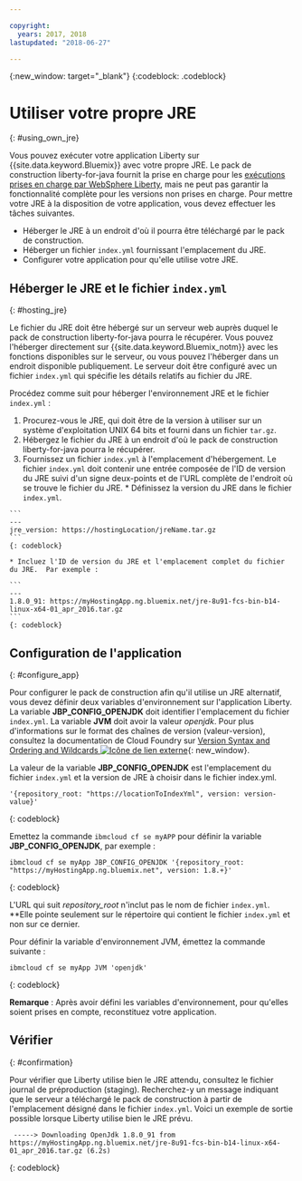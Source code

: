 ```yaml
---

copyright:
  years: 2017, 2018
lastupdated: "2018-06-27"

---
```


{:new_window: target="_blank"}
{:codeblock: .codeblock}

# Utiliser votre propre JRE
{: #using_own_jre}

Vous pouvez exécuter votre application Liberty sur {{site.data.keyword.Bluemix}} avec votre propre JRE. Le pack de construction liberty-for-java fournit la prise en charge pour les [exécutions prises en charge par WebSphere Liberty](https://www.ibm.com/support/knowledgecenter/en/SSEQTP_liberty/com.ibm.websphere.wlp.doc/ae/rwlp_restrict.html#rwlp_restrict__rest13), mais ne peut pas garantir la fonctionnalité complète pour les versions non prises en charge. Pour mettre votre JRE à la disposition de votre application, vous devez effectuer les tâches suivantes.
* Héberger le JRE à un endroit d'où il pourra être téléchargé par le pack de construction.
* Héberger un fichier `index.yml` fournissant l'emplacement du JRE.
* Configurer votre application pour qu'elle utilise votre JRE.

## Héberger le JRE et le fichier `index.yml`
{: #hosting_jre}

Le fichier du JRE doit être hébergé sur un serveur web auprès duquel le pack de construction liberty-for-java pourra le récupérer. Vous pouvez l'héberger directement sur {{site.data.keyword.Bluemix_notm}} avec les fonctions disponibles sur le serveur, ou vous pouvez l'héberger dans un endroit disponible publiquement. Le serveur doit être configuré avec un fichier `index.yml` qui spécifie les détails relatifs au fichier du JRE.

Procédez comme suit pour héberger l'environnement JRE et le fichier `index.yml` :
  1. Procurez-vous le JRE, qui doit être de la version à utiliser sur un système d'exploitation UNIX 64 bits et fourni dans un fichier `tar.gz`.
  2. Hébergez le fichier du JRE à un endroit d'où le pack de construction liberty-for-java pourra le récupérer.
  3. Fournissez un fichier `index.yml` à l'emplacement d'hébergement. Le fichier `index.yml` doit contenir une entrée composée de l'ID de version du JRE suivi d'un signe deux-points et de l'URL complète de l'endroit où se trouve le fichier du JRE.
    * Définissez la version du JRE dans le fichier `index.yml`.

    ```
    ---
    jre_version: https://hostingLocation/jreName.tar.gz
    ```
    {: codeblock}

    * Incluez l'ID de version du JRE et l'emplacement complet du fichier du JRE.  Par exemple :

    ```
    ---
    1.8.0_91: https://myHostingApp.ng.bluemix.net/jre-8u91-fcs-bin-b14-linux-x64-01_apr_2016.tar.gz
    ```
    {: codeblock}

## Configuration de l'application
{: #configure_app}

Pour configurer le pack de construction afin qu'il utilise un JRE alternatif, vous devez définir deux variables d'environnement sur l'application Liberty. La variable **JBP_CONFIG_OPENJDK** doit identifier l'emplacement du fichier `index.yml`. La variable **JVM** doit avoir la valeur *openjdk*. Pour plus d'informations sur le format des chaînes de version (valeur-version), consultez la documentation de Cloud Foundry sur [Version Syntax and Ordering and Wildcards ![Icône de lien externe](../../icons/launch-glyph.svg "Icône de lien externe")](https://github.com/cloudfoundry/ibm-websphere-liberty-buildpack/blob/master/docs/util-repositories.md){: new_window}.

La valeur de la variable **JBP_CONFIG_OPENJDK** est l'emplacement du fichier `index.yml` et la version de JRE à choisir dans le fichier index.yml.

```
'{repository_root: "https://locationToIndexYml", version: version-value}'
```
{: codeblock}

Emettez la commande `ibmcloud cf se myAPP` pour définir la variable **JBP_CONFIG_OPENJDK**, par exemple :
```
ibmcloud cf se myApp JBP_CONFIG_OPENJDK '{repository_root: "https://myHostingApp.ng.bluemix.net", version: 1.8.+}'
```
{: codeblock}

L'URL qui suit *repository_root* n'inclut pas le nom de fichier `index.yml`. **Elle pointe seulement sur le répertoire qui contient le fichier `index.yml` et non sur ce dernier.

Pour définir la variable d'environnement JVM, émettez la commande suivante :
```
ibmcloud cf se myApp JVM 'openjdk'
```
{: codeblock}

**Remarque** : Après avoir défini les variables d'environnement, pour qu'elles soient prises en compte, reconstituez votre application.

## Vérifier
{: #confirmation}

Pour vérifier que Liberty utilise bien le JRE attendu, consultez le fichier journal de préproduction (staging). Recherchez-y un message indiquant que le serveur a téléchargé le pack de construction à partir de l'emplacement désigné dans le fichier `index.yml`. Voici un exemple de sortie possible lorsque Liberty utilise bien le JRE prévu.
```
 -----> Downloading OpenJdk 1.8.0_91 from https://myHostingApp.ng.bluemix.net/jre-8u91-fcs-bin-b14-linux-x64-01_apr_2016.tar.gz (6.2s)
```
{: codeblock}
